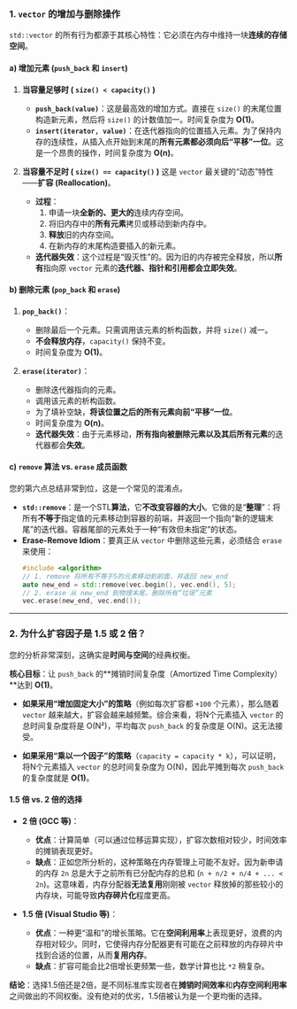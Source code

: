 ### 1\. `vector` 的增加与删除操作

`std::vector` 的所有行为都源于其核心特性：它必须在内存中维持一块**连续的存储空间**。

#### a) 增加元素 (`push_back` 和 `insert`)

1.  **当容量足够时 ( `size() < capacity()` )**

      * **`push_back(value)`**：这是最高效的增加方式。直接在 `size()` 的末尾位置构造新元素，然后将 `size()` 的计数值加一。时间复杂度为 **O(1)**。
      * **`insert(iterator, value)`**：在迭代器指向的位置插入元素。为了保持内存的连续性，从插入点开始到末尾的**所有元素都必须向后“平移”一位**。这是一个昂贵的操作，时间复杂度为 **O(n)**。

2.  **当容量不足时 ( `size() == capacity()` )**
    这是 `vector` 最关键的“动态”特性——**扩容 (Reallocation)**。

      * **过程**：
        1.  申请一块**全新的、更大的**连续内存空间。
        2.  将旧内存中的**所有元素**拷贝或移动到新内存中。
        3.  **释放**旧的内存空间。
        4.  在新内存的末尾构造要插入的新元素。
      * **迭代器失效**：这个过程是“毁灭性”的。因为旧的内存被完全释放，所以**所有**指向原 `vector` 元素的**迭代器、指针和引用都会立即失效**。

#### b) 删除元素 (`pop_back` 和 `erase`)

1.  **`pop_back()`**：

      * 删除最后一个元素。只需调用该元素的析构函数，并将 `size()` 减一。
      * **不会释放内存**，`capacity()` 保持不变。
      * 时间复杂度为 **O(1)**。

2.  **`erase(iterator)`**：

      * 删除迭代器指向的元素。
      * 调用该元素的析构函数。
      * 为了填补空缺，**将该位置之后的所有元素向前“平移”一位**。
      * 时间复杂度为 **O(n)**。
      * **迭代器失效**：由于元素移动，**所有指向被删除元素以及其后所有元素**的迭代器都会**失效**。

#### c) `remove` 算法 vs. `erase` 成员函数

您的第六点总结非常到位，这是一个常见的混淆点。

  * **`std::remove`**：是一个STL**算法**，它**不改变容器的大小**。它做的是“**整理**”：将所有**不等于**指定值的元素移动到容器的前端，并返回一个指向“新的逻辑末尾”的迭代器。容器尾部的元素处于一种“有效但未指定”的状态。
  * **Erase-Remove Idiom**：要真正从 `vector` 中删除这些元素，必须结合 `erase` 来使用：
    ```cpp
    #include <algorithm>
    // 1. remove 将所有不等于5的元素移动到前面，并返回 new_end
    auto new_end = std::remove(vec.begin(), vec.end(), 5);
    // 2. erase 从 new_end 到物理末尾，删除所有“垃圾”元素
    vec.erase(new_end, vec.end());
    ```

-----

### 2\. 为什么扩容因子是 1.5 或 2 倍？

您的分析非常深刻，这确实是**时间与空间**的经典权衡。

**核心目标**：让 `push_back` 的\*\*摊销时间复杂度（Amortized Time Complexity）\*\*达到 **O(1)**。

  * **如果采用“增加固定大小”的策略**（例如每次扩容都 `+100` 个元素），那么随着 `vector` 越来越大，扩容会越来越频繁。综合来看，将N个元素插入 `vector` 的总时间复杂度将是 O(N²)，平均每次 `push_back` 的复杂度是 O(N)。这无法接受。

  * **如果采用“乘以一个因子”的策略**（`capacity = capacity * k`），可以证明，将N个元素插入 `vector` 的总时间复杂度为 O(N)，因此平摊到每次 `push_back` 的复杂度就是 **O(1)**。

#### 1.5 倍 vs. 2 倍的选择

  * **2 倍 (GCC 等)**：

      * **优点**：计算简单（可以通过位移运算实现），扩容次数相对较少，时间效率的摊销表现更好。
      * **缺点**：正如您所分析的，这种策略在内存管理上可能不友好。因为新申请的内存 `2n` 总是大于之前所有已分配内存的总和 (`n + n/2 + n/4 + ... < 2n`)。这意味着，内存分配器**无法复用**刚刚被 `vector` 释放掉的那些较小的内存块，可能导致**内存碎片化**程度更高。

  * **1.5 倍 (Visual Studio 等)**：

      * **优点**：一种更“温和”的增长策略。它在**空间利用率**上表现更好，浪费的内存相对较少。同时，它使得内存分配器更有可能在之前释放的内存碎片中找到合适的位置，从而**复用内存**。
      * **缺点**：扩容可能会比2倍增长更频繁一些，数学计算也比 `*2` 稍复杂。

**结论**：选择1.5倍还是2倍，是不同标准库实现者在**摊销时间效率**和**内存空间利用率**之间做出的不同权衡。没有绝对的优劣，1.5倍被认为是一个更均衡的选择。